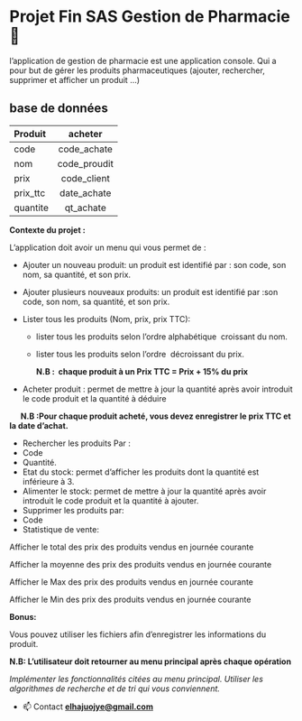 # Projet Fin SAS Gestion de Pharmacie 📁

l’application de gestion de pharmacie  est une application console. Qui a pour but de gérer les produits pharmaceutiques (ajouter, rechercher, supprimer et afficher un produit …)

## base de données

| Produit     | acheter           |
| :---        |    :----:         |
| code        | code_achate       | 
| nom         | code_proudit      |
| prix        | code_client       |
| prix_ttc    | date_achate       |
| quantite    | qt_achate         |


**Contexte du projet :**

L’application doit avoir un menu qui vous permet de :

- Ajouter un nouveau produit: un produit est identifié par : son code, son nom, sa quantité, et son prix.
- Ajouter plusieurs nouveaux produits: un produit est identifié par :son code, son nom, sa quantité, et son prix.
- Lister tous les produits (Nom, prix, prix TTC):
    - lister tous les produits selon l’ordre alphabétique  croissant du nom.
    - lister tous les produits selon l’ordre  décroissant du prix.

        **N.B :  chaque produit à un Prix TTC = Prix + 15% du prix**

- Acheter produit : permet de mettre à jour la quantité après avoir introduit le code produit et la quantité à déduire

      **N.B :Pour chaque produit acheté, vous devez enregistrer le prix TTC et la date d’achat.**

- Rechercher les produits Par :
- Code
- Quantité.
- Etat du stock: permet d’afficher les produits dont la quantité est inférieure à 3.
- Alimenter le stock: permet de mettre à jour la quantité après avoir introduit le code produit et la quantité à ajouter.
- Supprimer les produits par:
- Code
- Statistique de vente:

Afficher le total des prix des produits vendus en journée courante

Afficher la moyenne des prix des produits vendus en journée courante

Afficher le Max des prix des produits vendus en journée courante

Afficher le Min des prix des produits vendus en journée courante

**Bonus:**

Vous pouvez utiliser les fichiers afin d’enregistrer les informations du produit.

**N.B: L’utilisateur doit retourner au menu principal après chaque opération**

*Implémenter les fonctionnalités citées au menu principal. Utiliser les algorithmes de recherche et de tri qui vous conviennent.*
- 📫 Contact **elhajuojye@gmail.com**
